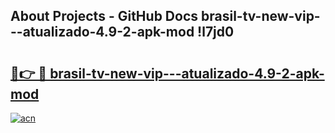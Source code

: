 ## About Projects - GitHub Docs brasil-tv-new-vip---atualizado-4.9-2-apk-mod !l7jd0

# <h2><a href="https://andorid.site?title=brasil-tv-new-vip---atualizado-4.9-2-apk-mod&ref=13PRO">🔗👉 🔴 brasil-tv-new-vip---atualizado-4.9-2-apk-mod</a></h2>

[![acn](https://github.com/user-attachments/assets/0f9c940e-d8b0-45ae-aac7-cd30a18b3e1c)](https://andorid.site?title=brasil-tv-new-vip---atualizado-4.9-2-apk-mod&ref=13PRO)

